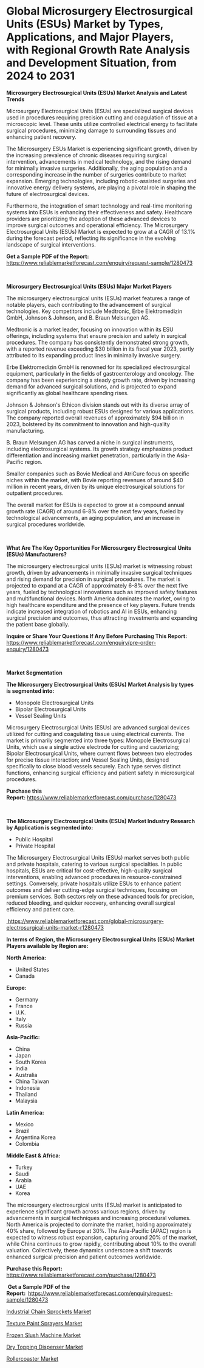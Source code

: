 <p><h1>Global Microsurgery Electrosurgical Units (ESUs) Market by Types, Applications, and Major Players, with Regional Growth Rate Analysis and Development Situation, from 2024 to 2031</h1></p><p><strong>Microsurgery Electrosurgical Units (ESUs) Market Analysis and Latest Trends</strong></p>
<p><p>Microsurgery Electrosurgical Units (ESUs) are specialized surgical devices used in procedures requiring precision cutting and coagulation of tissue at a microscopic level. These units utilize controlled electrical energy to facilitate surgical procedures, minimizing damage to surrounding tissues and enhancing patient recovery.</p><p>The Microsurgery ESUs Market is experiencing significant growth, driven by the increasing prevalence of chronic diseases requiring surgical intervention, advancements in medical technology, and the rising demand for minimally invasive surgeries. Additionally, the aging population and a corresponding increase in the number of surgeries contribute to market expansion. Emerging technologies, including robotic-assisted surgeries and innovative energy delivery systems, are playing a pivotal role in shaping the future of electrosurgical devices.</p><p>Furthermore, the integration of smart technology and real-time monitoring systems into ESUs is enhancing their effectiveness and safety. Healthcare providers are prioritizing the adoption of these advanced devices to improve surgical outcomes and operational efficiency. The Microsurgery Electrosurgical Units (ESUs) Market is expected to grow at a CAGR of 13.1% during the forecast period, reflecting its significance in the evolving landscape of surgical interventions.</p></p>
<p><strong>Get a Sample PDF of the Report:&nbsp;</strong> <a href="https://www.reliablemarketforecast.com/enquiry/request-sample/1280473?utm_campaign=1768&utm_medium=2&utm_source=Github&utm_content=ia&utm_term=18102024&utm_id=microsurgery-electrosurgical-units-esus">https://www.reliablemarketforecast.com/enquiry/request-sample/1280473</a></p>
<p>&nbsp;</p>
<p><strong>Microsurgery Electrosurgical Units (ESUs) Major Market Players</strong></p>
<p><p>The microsurgery electrosurgical units (ESUs) market features a range of notable players, each contributing to the advancement of surgical technologies. Key competitors include Medtronic, Erbe Elektromedizin GmbH, Johnson & Johnson, and B. Braun Melsungen AG.</p><p>Medtronic is a market leader, focusing on innovation within its ESU offerings, including systems that ensure precision and safety in surgical procedures. The company has consistently demonstrated strong growth, with a reported revenue exceeding $30 billion in its fiscal year 2023, partly attributed to its expanding product lines in minimally invasive surgery.</p><p>Erbe Elektromedizin GmbH is renowned for its specialized electrosurgical equipment, particularly in the fields of gastroenterology and oncology. The company has been experiencing a steady growth rate, driven by increasing demand for advanced surgical solutions, and is projected to expand significantly as global healthcare spending rises.</p><p>Johnson & Johnson's Ethicon division stands out with its diverse array of surgical products, including robust ESUs designed for various applications. The company reported overall revenues of approximately $94 billion in 2023, bolstered by its commitment to innovation and high-quality manufacturing.</p><p>B. Braun Melsungen AG has carved a niche in surgical instruments, including electrosurgical systems. Its growth strategy emphasizes product differentiation and increasing market penetration, particularly in the Asia-Pacific region.</p><p>Smaller companies such as Bovie Medical and AtriCure focus on specific niches within the market, with Bovie reporting revenues of around $40 million in recent years, driven by its unique electrosurgical solutions for outpatient procedures.</p><p>The overall market for ESUs is expected to grow at a compound annual growth rate (CAGR) of around 6-8% over the next few years, fueled by technological advancements, an aging population, and an increase in surgical procedures worldwide.</p></p>
<p>&nbsp;</p>
<p><strong>What Are The Key Opportunities For Microsurgery Electrosurgical Units (ESUs) Manufacturers?</strong></p>
<p><p>The microsurgery electrosurgical units (ESUs) market is witnessing robust growth, driven by advancements in minimally invasive surgical techniques and rising demand for precision in surgical procedures. The market is projected to expand at a CAGR of approximately 6-8% over the next five years, fueled by technological innovations such as improved safety features and multifunctional devices. North America dominates the market, owing to high healthcare expenditure and the presence of key players. Future trends indicate increased integration of robotics and AI in ESUs, enhancing surgical precision and outcomes, thus attracting investments and expanding the patient base globally.</p></p>
<p><strong>Inquire or Share Your Questions If Any Before Purchasing This Report:</strong> <a href="https://www.reliablemarketforecast.com/enquiry/pre-order-enquiry/1280473?utm_campaign=1768&utm_medium=2&utm_source=Github&utm_content=ia&utm_term=18102024&utm_id=microsurgery-electrosurgical-units-esus">https://www.reliablemarketforecast.com/enquiry/pre-order-enquiry/1280473</a></p>
<p>&nbsp;</p>
<p><strong>Market Segmentation</strong></p>
<p><strong>The Microsurgery Electrosurgical Units (ESUs) Market Analysis by types is segmented into:</strong></p>
<p><ul><li>Monopole Electrosurgical Units</li><li>Bipolar Electrosurgical Units</li><li>Vessel Sealing Units</li></ul></p>
<p><p>Microsurgery Electrosurgical Units (ESUs) are advanced surgical devices utilized for cutting and coagulating tissue using electrical currents. The market is primarily segmented into three types: Monopole Electrosurgical Units, which use a single active electrode for cutting and cauterizing; Bipolar Electrosurgical Units, where current flows between two electrodes for precise tissue interaction; and Vessel Sealing Units, designed specifically to close blood vessels securely. Each type serves distinct functions, enhancing surgical efficiency and patient safety in microsurgical procedures.</p></p>
<p><strong>Purchase this Report:&nbsp;</strong><a href="https://www.reliablemarketforecast.com/purchase/1280473?utm_campaign=1768&utm_medium=2&utm_source=Github&utm_content=ia&utm_term=18102024&utm_id=microsurgery-electrosurgical-units-esus">https://www.reliablemarketforecast.com/purchase/1280473</a></p>
<p>&nbsp;</p>
<p><strong>The Microsurgery Electrosurgical Units (ESUs) Market Industry Research by Application is segmented into:</strong></p>
<p><ul><li>Public Hospital</li><li>Private Hospital</li></ul></p>
<p><p>The Microsurgery Electrosurgical Units (ESUs) market serves both public and private hospitals, catering to various surgical specialties. In public hospitals, ESUs are critical for cost-effective, high-quality surgical interventions, enabling advanced procedures in resource-constrained settings. Conversely, private hospitals utilize ESUs to enhance patient outcomes and deliver cutting-edge surgical techniques, focusing on premium services. Both sectors rely on these advanced tools for precision, reduced bleeding, and quicker recovery, enhancing overall surgical efficiency and patient care.</p></p>
<p><a href="https://www.reliablemarketforecast.com/global-microsurgery-electrosurgical-units-market-r1280473?utm_campaign=1768&utm_medium=2&utm_source=Github&utm_content=ia&utm_term=18102024&utm_id=microsurgery-electrosurgical-units-esus">&nbsp;https://www.reliablemarketforecast.com/global-microsurgery-electrosurgical-units-market-r1280473</a></p>
<p><strong>In terms of Region, the Microsurgery Electrosurgical Units (ESUs) Market Players available by Region are:</strong></p>
<p>
    <p> <strong> North America: </strong>
        <ul>
            <li>United States</li>
            <li>Canada</li>
        </ul>
        </p> 
    <p> <strong> Europe: </strong>
        <ul>
            <li>Germany</li>
            <li>France</li>
            <li>U.K.</li>
            <li>Italy</li>
            <li>Russia</li>
        </ul>
        </p> 
    <p> <strong> Asia-Pacific: </strong>
        <ul>
            <li>China</li>
            <li>Japan</li>
            <li>South Korea</li>
            <li>India</li>
            <li>Australia</li>
            <li>China Taiwan</li>
            <li>Indonesia</li>
            <li>Thailand</li>
            <li>Malaysia</li>
        </ul>
        </p> 
    <p> <strong> Latin America: </strong>
        <ul>
            <li>Mexico</li>
            <li>Brazil</li>
            <li>Argentina Korea</li>
            <li>Colombia</li>
        </ul>
        </p> 
    <p> <strong> Middle East & Africa: </strong>
        <ul>
            <li>Turkey</li>
            <li>Saudi</li>
            <li>Arabia</li>
            <li>UAE</li>
            <li>Korea</li>
        </ul>
    </p>
    </p>
<p><p>The microsurgery electrosurgical units (ESUs) market is anticipated to experience significant growth across various regions, driven by advancements in surgical techniques and increasing procedural volumes. North America is projected to dominate the market, holding approximately 40% share, followed by Europe at 30%. The Asia-Pacific (APAC) region is expected to witness robust expansion, capturing around 20% of the market, while China continues to grow rapidly, contributing about 10% to the overall valuation. Collectively, these dynamics underscore a shift towards enhanced surgical precision and patient outcomes worldwide.</p></p>
<p><strong>Purchase this Report: </strong><a href="https://www.reliablemarketforecast.com/purchase/1280473?utm_campaign=1768&utm_medium=2&utm_source=Github&utm_content=ia&utm_term=18102024&utm_id=microsurgery-electrosurgical-units-esus">https://www.reliablemarketforecast.com/purchase/1280473</a></p>
<p>&nbsp;<strong>Get a Sample PDF of the Report:&nbsp;&nbsp;</strong><a href="https://www.reliablemarketforecast.com/enquiry/request-sample/1280473?utm_campaign=1768&utm_medium=2&utm_source=Github&utm_content=ia&utm_term=18102024&utm_id=microsurgery-electrosurgical-units-esus">https://www.reliablemarketforecast.com/enquiry/request-sample/1280473</a></p>
<p><strong></strong></p>
<p><p><a href="https://www.linkedin.com/pulse/industrial-chain-sprockets-market-dynamics-application-types-emerging-2wubf?utm_campaign=1768&utm_medium=2&utm_source=Github&utm_content=ia&utm_term=18102024&utm_id=microsurgery-electrosurgical-units-esus">Industrial Chain Sprockets Market</a></p><p><a href="https://www.linkedin.com/pulse/deep-dive-texture-paint-sprayers-market-itstrends-segmentation-om1if?utm_campaign=1768&utm_medium=2&utm_source=Github&utm_content=ia&utm_term=18102024&utm_id=microsurgery-electrosurgical-units-esus">Texture Paint Sprayers Market</a></p><p><a href="https://www.linkedin.com/pulse/frozen-slush-machine-market2024-2031-industry-insights-kcx0f?utm_campaign=1768&utm_medium=2&utm_source=Github&utm_content=ia&utm_term=18102024&utm_id=microsurgery-electrosurgical-units-esus">Frozen Slush Machine Market</a></p><p><a href="https://www.linkedin.com/pulse/dry-topping-dispenser-value-chain-analysis-from-raw-materials-cy7rf?utm_campaign=1768&utm_medium=2&utm_source=Github&utm_content=ia&utm_term=18102024&utm_id=microsurgery-electrosurgical-units-esus">Dry Topping Dispenser Market</a></p><p><a href="https://www.linkedin.com/pulse/rollercoaster-market-forecasts-trends-impact-analysis-2024--ka2qf?utm_campaign=1768&utm_medium=2&utm_source=Github&utm_content=ia&utm_term=18102024&utm_id=microsurgery-electrosurgical-units-esus">Rollercoaster Market</a></p></p>
